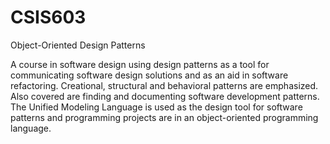 # CSIS603
Object-Oriented Design Patterns

A course in software design using design patterns as a tool for communicating software design solutions and as an aid in software refactoring. Creational, structural and behavioral patterns are emphasized. Also covered are finding and documenting software development patterns. The Unified Modeling Language is used as the design tool for software patterns and programming projects are in an object-oriented programming language.
